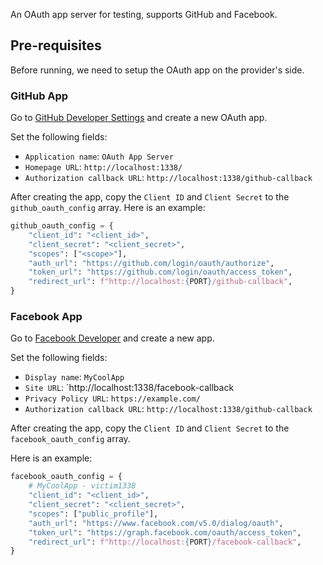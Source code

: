 
An OAuth app server for testing, supports GitHub and Facebook.  


## Pre-requisites
Before running, we need to setup the OAuth app on the provider's side.  

### GitHub App
Go to [GitHub Developer Settings](https://github.com/settings/developers) and create a new OAuth app.  

Set the following fields:
- `Application name`: `OAuth App Server`
- `Homepage URL`: `http://localhost:1338/`
- `Authorization callback URL`: `http://localhost:1338/github-callback`

After creating the app, copy the `Client ID` and `Client Secret` to the `github_oauth_config` array. 
Here is an example:  
```python
github_oauth_config = {
    "client_id": "<client_id>",
    "client_secret": "<client_secret>",
    "scopes": ["<scope>"],
    "auth_url": "https://github.com/login/oauth/authorize",
    "token_url": "https://github.com/login/oauth/access_token",
    "redirect_url": f"http://localhost:{PORT}/github-callback",
}  
```
### Facebook App
Go to [Facebook Developer](https://developers.facebook.com/apps/) and create a new app.  

Set the following fields:
- `Display name`: `MyCoolApp`
- `Site URL`: `http://localhost:1338/facebook-callback
- `Privacy Policy URL`: `https://example.com/`
- `Authorization callback URL`: `http://localhost:1338/github-callback`

After creating the app, copy the `Client ID` and `Client Secret` to the `facebook_oauth_config` array.  

Here is an example:  
```python
facebook_oauth_config = {
    # MyCoolApp - victim1338
    "client_id": "<client_id>",
    "client_secret": "<client_secret>",
    "scopes": ["public_profile"],
    "auth_url": "https://www.facebook.com/v5.0/dialog/oauth",
    "token_url": "https://graph.facebook.com/oauth/access_token",
    "redirect_url": f"http://localhost:{PORT}/facebook-callback",
}
```  